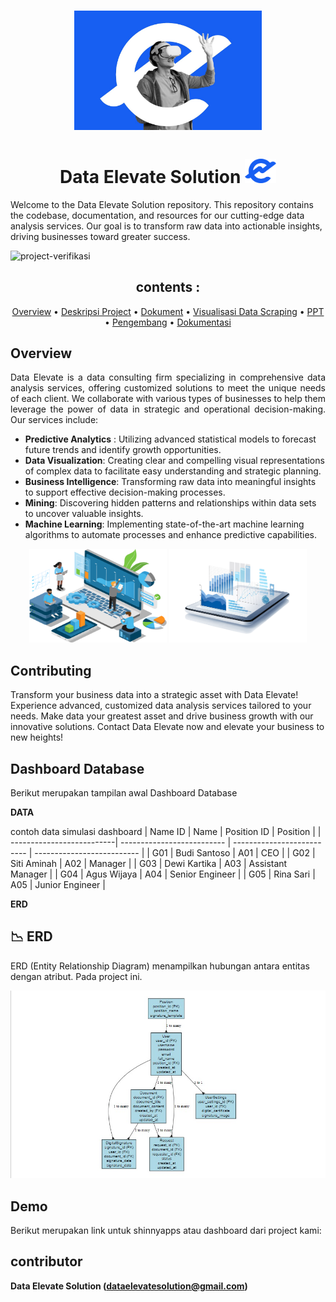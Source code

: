 <h1 align="center">
 <a href="app/logo2.jpg" target="_blank"><img src="app/logo1.jpg" alt="Data Elevate Solution Logo" style="width: 300px ;" /></a> </h1>

<h1 align="center">Data Elevate Solution
  <a href="app/logo2.jpg" target="_blank"><img src="app/logo5.png" alt="Data Elevate Solution Logo" style="width: 50px ;" /></a> </h1>
<p align="justify">
  
Welcome to the Data Elevate Solution repository. This repository contains the codebase, documentation, and resources for our cutting-edge data analysis services. Our goal is to transform raw data into actionable insights, driving businesses toward greater success.

<img alt="project-verifikasi" src="dashboard/tampilan dashboard.gif"> </img>
</p>
<div align="center">
  
## contents :


  
[Overview](##Overview)
•
[Deskripsi Project](#open_book-Project)
•
[Dokument](#books-Dokument)
•
[Visualisasi Data Scraping](#bar_chart-Data-Scraping-Analysis)
•
[PPT](#computer-PPT)
•
[Pengembang](#astronaut-Pengembang)
•
[Dokumentasi](#camera_flash-dokumentasi)


</div>



 ## Overview

<p align="justify">
Data Elevate is a data consulting firm specializing in comprehensive data analysis services, offering customized solutions to meet the unique needs of each client. We collaborate with various types of businesses to help them leverage the power of data in strategic and operational decision-making. Our services include:
</p>

+ **Predictive Analytics** : Utilizing advanced statistical models to forecast future trends and identify growth opportunities.
+ **Data Visualization**: Creating clear and compelling visual representations of complex data to facilitate easy understanding and strategic planning.
+ **Business Intelligence**: Transforming raw data into meaningful insights to support effective decision-making processes.
+ **Mining**: Discovering hidden patterns and relationships within data sets to uncover valuable insights.
+ **Machine Learning**: Implementing state-of-the-art machine learning algorithms to automate processes and enhance predictive capabilities.

<p align="center">
  <img width="220" height="150" src="app/logo8.png">
   <img width="220" height="150" src="app/logo9.png">
 
 
</p>

## Contributing
Transform your business data into a strategic asset with Data Elevate! Experience advanced, customized data analysis services tailored to your needs. Make data your greatest asset and drive business growth with our innovative solutions. Contact Data Elevate now and elevate your business to new heights!

## Dashboard Database

Berikut merupakan tampilan awal Dashboard Database

**DATA**

contoh data simulasi dashboard
| Name ID                   | Name                       | Position ID                | Position                   |
| --------------------------| -------------------------- | -------------------------- | -------------------------- |
| G01                       | Budi Santoso               |  A01                       | CEO                        |
| G02                       | Siti Aminah                |  A02                       | Manager                    |
| G03                       | Dewi Kartika               |  A03                       | Assistant Manager          |
| G04                       | Agus Wijaya                |  A04                       | Senior Engineer            |
| G05                       | Rina Sari                  |  A05                       | Junior Engineer            |

**ERD**
## :chart_with_downwards_trend: ERD

ERD (Entity Relationship Diagram) menampilkan hubungan antara entitas dengan atribut. Pada project ini. 

<p align="center">
  <img  src="app/logo11.jpg">
</p>


## Demo

Berikut merupakan link untuk shinnyapps atau dashboard dari project kami:



##  contributor
 
<b>Data Elevate Solution (dataelevatesolution@gmail.com)</b>
 
